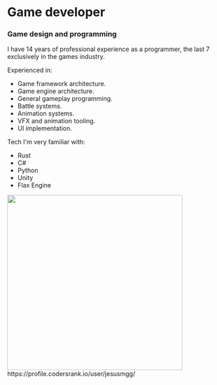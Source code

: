 # Game developer
### Game design and programming

I have 14 years of professional experience as a programmer, the last 7 exclusively in the games industry.

Experienced in:

- Game framework architecture.
- Game engine architecture.
- General gameplay programming.
- Battle systems.
- Animation systems.
- VFX and animation tooling.
- UI implementation.

Tech I'm very familiar with:
- Rust
- C#
- Python
- Unity
- Flax Engine

<img src="https://cr-ss-service.azurewebsites.net/api/ScreenShot?widget=summary&username=jesusmgg&show-avatar=false" width="400" />
https://profile.codersrank.io/user/jesusmgg/

<!--
**jesusmgg/jesusmgg** is a ✨ _special_ ✨ repository because its `README.md` (this file) appears on your GitHub profile.

Here are some ideas to get you started:

- 🔭 I’m currently working on ...
- 🌱 I’m currently learning ...
- 👯 I’m looking to collaborate on ...
- 🤔 I’m looking for help with ...
- 💬 Ask me about ...
- 📫 How to reach me: ...
- 😄 Pronouns: ...
- ⚡ Fun fact: ...
-->
